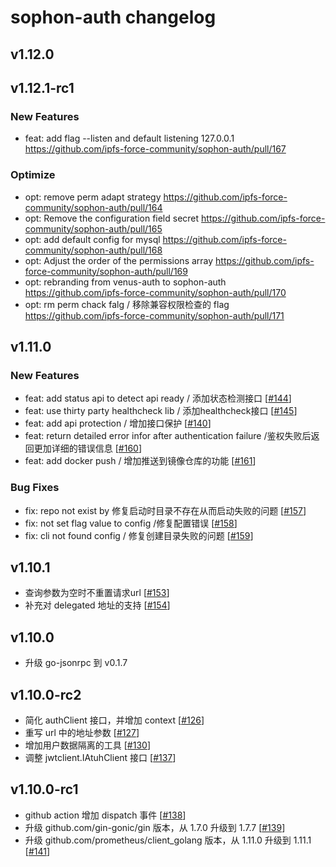 # sophon-auth changelog

## v1.12.0

## v1.12.1-rc1
### New Features
* feat: add flag --listen and default listening 127.0.0.1  https://github.com/ipfs-force-community/sophon-auth/pull/167

### Optimize
* opt: remove perm adapt strategy  https://github.com/ipfs-force-community/sophon-auth/pull/164
* opt: Remove the configuration field secret  https://github.com/ipfs-force-community/sophon-auth/pull/165
* opt: add default config for mysql  https://github.com/ipfs-force-community/sophon-auth/pull/168
* opt: Adjust the order of the permissions array  https://github.com/ipfs-force-community/sophon-auth/pull/169
* opt: rebranding from venus-auth to sophon-auth  https://github.com/ipfs-force-community/sophon-auth/pull/170
* opt: rm perm chack falg / 移除兼容权限检查的 flag  https://github.com/ipfs-force-community/sophon-auth/pull/171

## v1.11.0
### New Features
* feat: add status api to detect api ready / 添加状态检测接口 [[#144](https://github.com/ipfs-force-community/sophon-auth/pull/144)]
* feat: use thirty party healthcheck lib  / 添加healthcheck接口 [[#145](https://github.com/ipfs-force-community/sophon-auth/pull/145)]
* feat: add api protection / 增加接口保护  [[#140](https://github.com/ipfs-force-community/sophon-auth/pull/140)]
* feat: return detailed error infor after authentication failure  /鉴权失败后返回更加详细的错误信息 [[#160](https://github.com/ipfs-force-community/sophon-auth/pull/160)]
* feat: add docker push / 增加推送到镜像仓库的功能 [[#161](https://github.com/ipfs-force-community/sophon-auth/pull/161)]

### Bug Fixes

* fix: repo not exist by 修复启动时目录不存在从而启动失败的问题 [[#157](https://github.com/ipfs-force-community/sophon-auth/pull/157)]
* fix: not set flag value to config  /修复配置错误 [[#158](https://github.com/ipfs-force-community/sophon-auth/pull/158)]
* fix: cli not found config  / 修复创建目录失败的问题 [[#159](https://github.com/ipfs-force-community/sophon-auth/pull/159)]


## v1.10.1

* 查询参数为空时不重置请求url [[#153](https://github.com/ipfs-force-community/sophon-auth/pull/153)]
* 补充对 delegated 地址的支持 [[#154](https://github.com/ipfs-force-community/sophon-auth/pull/154)]

## v1.10.0

* 升级 go-jsonrpc 到 v0.1.7

## v1.10.0-rc2

* 简化 authClient 接口，并增加 context [[#126](https://github.com/ipfs-force-community/sophon-auth/pull/126)]
* 重写 url 中的地址参数 [[#127](https://github.com/ipfs-force-community/sophon-auth/pull/127)]
* 增加用户数据隔离的工具 [[#130](https://github.com/ipfs-force-community/sophon-auth/pull/130)]
* 调整 jwtclient.IAtuhClient 接口 [[#137](https://github.com/ipfs-force-community/sophon-auth/pull/137)]

## v1.10.0-rc1

* github action 增加 dispatch 事件 [[#138](https://github.com/ipfs-force-community/sophon-auth/pull/138)]
* 升级 github.com/gin-gonic/gin 版本，从 1.7.0 升级到 1.7.7 [[#139](https://github.com/ipfs-force-community/sophon-auth/pull/139)]
* 升级 github.com/prometheus/client_golang 版本，从 1.11.0 升级到 1.11.1 [[#141](https://github.com/ipfs-force-community/sophon-auth/pull/141)]

